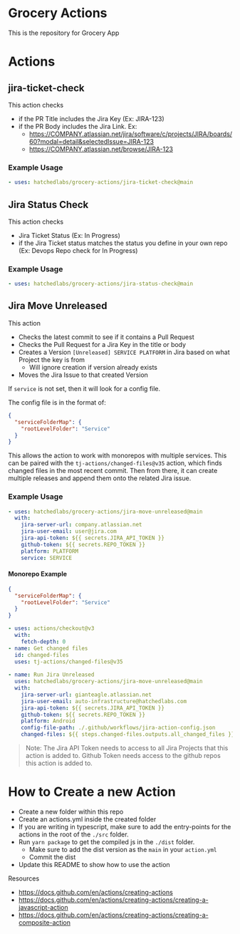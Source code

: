 # Grocery Actions

This is the repository for Grocery App

# Actions

## jira-ticket-check

This action checks 
- if the PR Title includes the Jira Key (Ex: JIRA-123)
- if the PR Body includes the Jira Link. Ex:
  - https://COMPANY.atlassian.net/jira/software/c/projects/JIRA/boards/60?modal=detail&selectedIssue=JIRA-123
  - https://COMPANY.atlassian.net/browse/JIRA-123

### Example Usage

```yaml
- uses: hatchedlabs/grocery-actions/jira-ticket-check@main
```

## Jira Status Check

This action checks 
- Jira Ticket Status (Ex: In Progress)
- if the Jira Ticket status matches the status you define in your own repo (Ex: Devops Repo check for In Progress)

### Example Usage

```yaml
- uses: hatchedlabs/grocery-actions/jira-status-check@main
```

## Jira Move Unreleased

This action
- Checks the latest commit to see if it contains a Pull Request
- Checks the Pull Request for a Jira Key in the title or body
- Creates a Version `[Unreleased] SERVICE PLATFORM` in Jira based on what Project the key is from
  - Will ignore creation if version already exists
- Moves the Jira Issue to that created Version

If `service` is not set, then it will look for a config file.

The config file is in the format of:
```json
{
  "serviceFolderMap": {
    "rootLevelFolder": "Service"
  }
}
```

This allows the action to work with monorepos with multiple services. This can be paired with the `tj-actions/changed-files@v35` action, which
finds changed files in the most recent commit. Then from there, it can create multiple releases and append them onto the related Jira issue. 

### Example Usage

```yaml
- uses: hatchedlabs/grocery-actions/jira-move-unreleased@main
  with:
    jira-server-url: company.atlassian.net
    jira-user-email: user@jira.com
    jira-api-token: ${{ secrets.JIRA_API_TOKEN }}
    github-token: ${{ secrets.REPO_TOKEN }}
    platform: PLATFORM
    service: SERVICE 
```

#### Monorepo Example
```json
{
  "serviceFolderMap": {
    "rootLevelFolder": "Service"
  }
}
```
```yaml
- uses: actions/checkout@v3
  with:
    fetch-depth: 0
- name: Get changed files
  id: changed-files
  uses: tj-actions/changed-files@v35
  
- name: Run Jira Unreleased
  uses: hatchedlabs/grocery-actions/jira-move-unreleased@main
  with:
    jira-server-url: gianteagle.atlassian.net
    jira-user-email: auto-infrastructure@hatchedlabs.com
    jira-api-token: ${{ secrets.JIRA_API_TOKEN }}
    github-token: ${{ secrets.REPO_TOKEN }}
    platform: Android
    config-file-path: ./.github/workflows/jira-action-config.json
    changed-files: ${{ steps.changed-files.outputs.all_changed_files }}
```

> Note: The Jira API Token needs to access to all Jira Projects that this action is added to.
  Github Token needs access to the github repos this action is added to.
# How to Create a new Action

- Create a new folder within this repo
- Create an actions.yml inside the created folder
- If you are writing in typescript, make sure to add the entry-points for the actions in the 
root of the `./src` folder. 
- Run `yarn package` to get the compiled js in the `./dist` folder. 
  - Make sure to add the dist version as the `main` in your `action.yml`
  - Commit the dist 
- Update this README to show how to use the action

Resources
- https://docs.github.com/en/actions/creating-actions
- https://docs.github.com/en/actions/creating-actions/creating-a-javascript-action
- https://docs.github.com/en/actions/creating-actions/creating-a-composite-action
